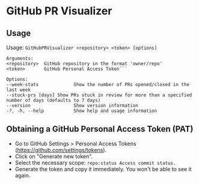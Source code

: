 ﻿# GitHub PR Visualizer

## Usage

Usage: `GitHubPRVisualizer <repository> <token> [options]`
 
```
Arguments:
<repository>  GitHub repository in the format 'owner/repo'  
<token>       GitHub Personal Access Token```

Options:
--week-stats             Show the number of PRs opened/closed in the last week
--stuck-prs [days] Show PRs stuck in review for more than a specified number of days (defaults to 7 days)
--version                Show version information
-?, -h, --help           Show help and usage information
```

## Obtaining a GitHub Personal Access Token (PAT)

- Go to GitHub Settings > Personal Access Tokens (https://github.com/settings/tokens).
- Click on "Generate new token".
- Select the necessary scope: `repo:status Access commit status.`
- Generate the token and copy it immediately. You won't be able to see it again.